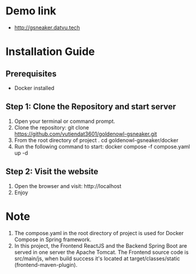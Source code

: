 # Demo link
 - http://gsneaker.datvu.tech

# Installation Guide

## Prerequisites
- Docker installed

## Step 1: Clone the Repository and start server
1. Open your terminal or command prompt.
2. Clone the repository:
    git clone https://github.com/vutiendat3601/goldenowl-gsneaker.git
2. From the root directory of project .
    cd goldenowl-gsneaker/docker
3. Run the following command to start:
    docker compose -f compose.yaml up -d

## Step 2: Visit the website
1. Open the browser and visit:
   http://localhost
2. Enjoy

# ###############################################
# Note
1. The compose.yaml in the root directory of project is used for Docker Compose in Spring framework.
2. In this project, the Frontend ReactJS and the Backend Spring Boot are served in one server the Apache Tomcat. The Frontend source code is src/main/js, when build success it's located at target/classes/static (frontend-maven-plugin).
